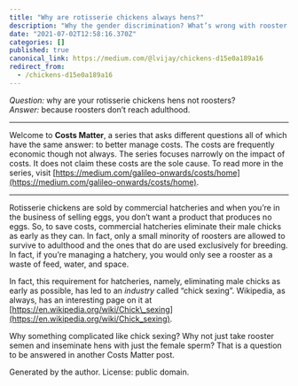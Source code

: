 ```yaml
---
title: "Why are rotisserie chickens always hens?"
description: "Why the gender discrimination? What’s wrong with rooster meat?"
date: "2021-07-02T12:58:16.370Z"
categories: []
published: true
canonical_link: https://medium.com/@lvijay/chickens-d15e0a189a16
redirect_from:
  - /chickens-d15e0a189a16
---
```


_Question:_ why are your rotisserie chickens hens not roosters?  
_Answer:_ because roosters don’t reach adulthood.

---

Welcome to **Costs Matter**, a series that asks different questions all of which have the same answer: to better manage costs. The costs are frequently economic though not always. The series focuses narrowly on the impact of costs. It does not claim these costs are the sole cause. To read more in the series, visit [https://medium.com/galileo-onwards/costs/home](https://medium.com/galileo-onwards/costs/home).

---

Rotisserie chickens are sold by commercial hatcheries and when you’re in the business of selling eggs, you don’t want a product that produces no eggs. So, to save costs, commercial hatcheries eliminate their male chicks as early as they can. In fact, only a small minority of roosters are allowed to survive to adulthood and the ones that do are used exclusively for breeding. In fact, if you’re managing a hatchery, you would only see a rooster as a waste of feed, water, and space.

In fact, this requirement for hatcheries, namely, eliminating male chicks as early as possible, has led to an _industry_ called “chick sexing”. Wikipedia, as always, has an interesting page on it at [https://en.wikipedia.org/wiki/Chick\_sexing](https://en.wikipedia.org/wiki/Chick_sexing).

Why something complicated like chick sexing? Why not just take rooster semen and inseminate hens with just the female sperm? That is a question to be answered in another Costs Matter post.

Generated by the author. License: public domain.
